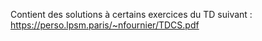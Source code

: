 Contient des solutions à certains exercices du TD suivant : https://perso.lpsm.paris/~nfournier/TDCS.pdf
